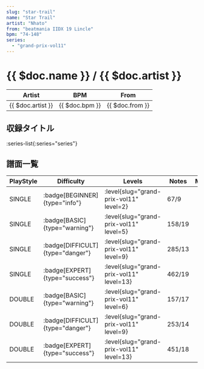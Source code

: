 ```yaml
---
slug: "star-trail"
name: "Star Trail"
artist: "Nhato"
from: "beatmania IIDX 19 Lincle"
bpm: "74-148"
series:
  - "grand-prix-vol11"
---
```


# {{ $doc.name }} / {{ $doc.artist }}

|Artist|BPM|From|
|------|---|----|
|{{ $doc.artist }}|{{ $doc.bpm }}|{{ $doc.from }}|

## 収録タイトル

:series-list{:series="series"}

## 譜面一覧

|PlayStyle|Difficulty|Levels|Notes|Movie|
|---------|----------|------|-----|-----|
|SINGLE| :badge[BEGINNER]{type="info"}|<div class="field is-grouped is-grouped-multiline"> :level{slug="grand-prix-vol11" level=2}</div>|67/9||
|SINGLE| :badge[BASIC]{type="warning"}|<div class="field is-grouped is-grouped-multiline"> :level{slug="grand-prix-vol11" level=5}</div>|158/19||
|SINGLE| :badge[DIFFICULT]{type="danger"}|<div class="field is-grouped is-grouped-multiline"> :level{slug="grand-prix-vol11" level=9}</div>|285/13||
|SINGLE| :badge[EXPERT]{type="success"}|<div class="field is-grouped is-grouped-multiline"> :level{slug="grand-prix-vol11" level=13}</div>|462/19||
|DOUBLE| :badge[BASIC]{type="warning"}|<div class="field is-grouped is-grouped-multiline"> :level{slug="grand-prix-vol11" level=6}</div>|157/17||
|DOUBLE| :badge[DIFFICULT]{type="danger"}|<div class="field is-grouped is-grouped-multiline"> :level{slug="grand-prix-vol11" level=9}</div>|253/14||
|DOUBLE| :badge[EXPERT]{type="success"}|<div class="field is-grouped is-grouped-multiline"> :level{slug="grand-prix-vol11" level=13}</div>|451/18||
